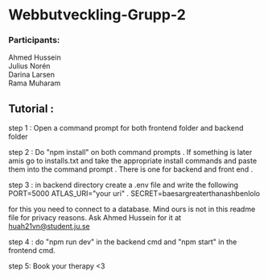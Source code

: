 
# Webbutveckling-Grupp-2

### Participants:<br>
Ahmed Hussein<br>
Julius Norén<br>
Darina Larsen<br>
Rama Muharam


## Tutorial :

step 1 : Open a command prompt for both frontend folder and backend folder

step 2 : Do "npm install" on both command prompts . If something is later amis go to installs.txt and take the appropriate install commands and paste them into the command prompt . There is one for backend and front end .

step 3 : in backend directory create a .env file and write the following 
PORT=5000
ATLAS_URI="your uri" .
SECRET=baesargreaterthanashbenlolo

for this you need to connect to a database. Mind ours is not in this readme file for privacy reasons. Ask Ahmed Hussein for it at huah21vn@student.ju.se

step 4 : do "npm run dev" in the backend cmd and "npm start" in the frontend cmd.

step 5: Book your therapy <3


